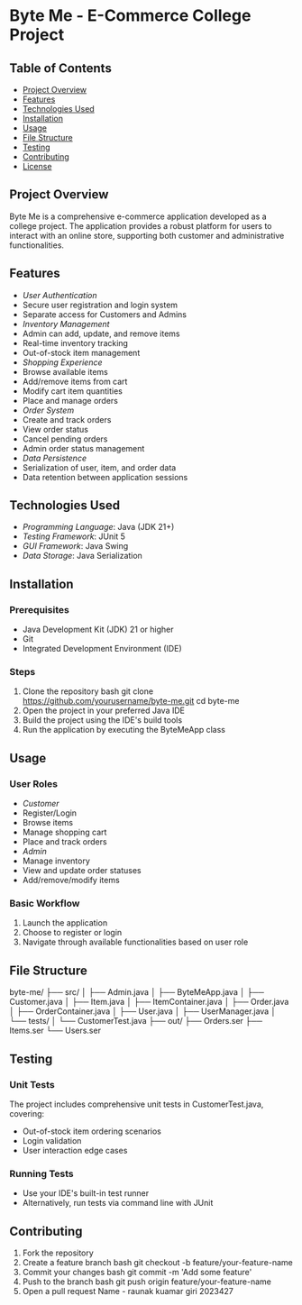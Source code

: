 # Byte Me - E-Commerce College Project
## Table of Contents
- [Project Overview](#project-overview)
- [Features](#features)
- [Technologies Used](#technologies-used)
- [Installation](#installation)
- [Usage](#usage)
- [File Structure](#file-structure)
- [Testing](#testing)
- [Contributing](#contributing)
- [License](#license)
## Project Overview
Byte Me is a comprehensive e-commerce application developed as a college project. The
application provides a robust platform for users to interact with an online store, supporting both
customer and administrative functionalities.
## Features
- *User Authentication*
- Secure user registration and login system
- Separate access for Customers and Admins
- *Inventory Management*
- Admin can add, update, and remove items
- Real-time inventory tracking
- Out-of-stock item management
- *Shopping Experience*
- Browse available items
- Add/remove items from cart
- Modify cart item quantities
- Place and manage orders
- *Order System*
- Create and track orders
- View order status
- Cancel pending orders
- Admin order status management
- *Data Persistence*
- Serialization of user, item, and order data
- Data retention between application sessions
## Technologies Used
- *Programming Language*: Java (JDK 21+)
- *Testing Framework*: JUnit 5
- *GUI Framework*: Java Swing
- *Data Storage*: Java Serialization
## Installation
### Prerequisites
- Java Development Kit (JDK) 21 or higher
- Git
- Integrated Development Environment (IDE)
### Steps
1. Clone the repository
bash
git clone https://github.com/yourusername/byte-me.git
cd byte-me
2. Open the project in your preferred Java IDE
3. Build the project using the IDE's build tools
4. Run the application by executing the ByteMeApp class
## Usage
### User Roles
- *Customer*
- Register/Login
- Browse items
- Manage shopping cart
- Place and track orders
- *Admin*
- Manage inventory
- View and update order statuses
- Add/remove/modify items
### Basic Workflow
1. Launch the application
2. Choose to register or login
3. Navigate through available functionalities based on user role
## File Structure
byte-me/
├── src/
│ ├── Admin.java
│ ├── ByteMeApp.java
│ ├── Customer.java
│ ├── Item.java
│ ├── ItemContainer.java
│ ├── Order.java
│ ├── OrderContainer.java
│ ├── User.java
│ ├── UserManager.java
│ └── tests/
│ └── CustomerTest.java
├── out/
├── Orders.ser
├── Items.ser
└── Users.ser
## Testing
### Unit Tests
The project includes comprehensive unit tests in CustomerTest.java, covering:
- Out-of-stock item ordering scenarios
- Login validation
- User interaction edge cases
### Running Tests
- Use your IDE's built-in test runner
- Alternatively, run tests via command line with JUnit
## Contributing
1. Fork the repository
2. Create a feature branch
bash
git checkout -b feature/your-feature-name
3. Commit your changes
bash
git commit -m 'Add some feature'
4. Push to the branch
bash
git push origin feature/your-feature-name
5. Open a pull request
Name - raunak kuamar giri 2023427
